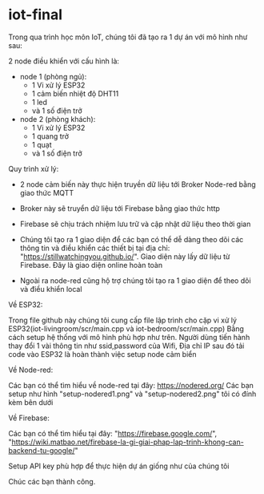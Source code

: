 # iot-final

Trong qua trình học môn IoT, chúng tôi đã tạo ra 1 dự án với mô hình như sau:

2 node điều khiển với cấu hình là:
  - node 1 (phòng ngủ):
    + 1 Vi xử lý ESP32
    + 1 cảm biến nhiệt độ DHT11
    + 1 led 
    + và 1 số điện trở
  - node 2 (phòng khách):
    + 1 Vi xử lý ESP32
    + 1 quang trở
    + 1 quạt
    + và 1 số điện trở

Quy trình xử lý: 
- 2 node cảm biến này thực hiện truyền dữ liệu tới Broker Node-red bằng giao thức MQTT

- Broker này sẽ truyển dữ liệu tới Firebase bằng giao thức http

- Firebase sẽ chịu trách nhiệm lưu trữ và cập nhật dữ liệu theo thời gian

- Chúng tôi tạo ra 1 giao diện để các bạn có thể dễ dàng theo dõi các thông tin và điều khiển các thiết bị tại địa chỉ: "https://stillwatchingyou.github.io/". Giao diện này lấy dữ liệu từ Firebase. Đây là giao diện online hoàn toàn

- Ngoài ra node-red cũng hộ trợ chúng tôi tạo ra 1 giao diện để theo dõi và điều khiển local

Về ESP32: 

Trong file github này chúng tôi cung cấp file lập trình cho cặp vi xử lý ESP32(iot-livingroom/scr/main.cpp và iot-bedroom/scr/main.cpp) Bằng cách setup hệ thống với mô hình phù hợp như trên. Người dùng tiến hành thay đổi 1 vài thông tin như ssid,password của Wifi, Địa chỉ IP sau đó tải code vào ESP32 là hoàn thành việc setup node cảm biển

Về Node-red:

Các bạn có thể tìm hiểu về node-red tại đây: https://nodered.org/
Các bạn setup như hình "setup-nodered1.png" và "setup-nodered2.png" tôi có đính kèm bên dưới

Về Firebase:

Các bạn có thể tìm hiểu tại đây: "https://firebase.google.com/", 
"https://wiki.matbao.net/firebase-la-gi-giai-phap-lap-trinh-khong-can-backend-tu-google/"

Setup API key phù hợp để thực hiện dự án giống như của chúng tôi



Chúc các bạn thành công.